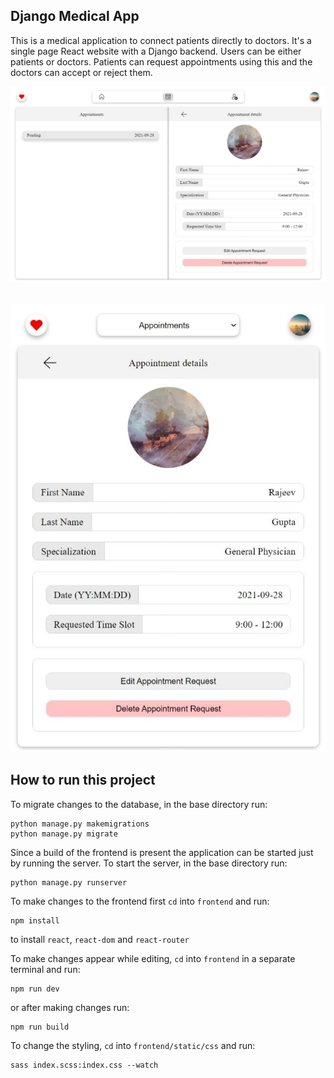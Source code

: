## Django Medical App

This is a medical application to connect patients directly to doctors. It's a single page React website with a Django backend. Users can be either patients or doctors. Patients can request appointments using this and the doctors can accept or reject them.

![UI on a PC](./desktop_screenshot.jpeg)
\
\
\
![UI on a phone](./mobile_screenshot.jpeg)

## How to run this project

To migrate changes to the database, in the base directory run:

```
python manage.py makemigrations
python manage.py migrate
```

Since a build of the frontend is present the application can be started just by running the server. To start the server, in the base directory run:

```
python manage.py runserver
```

To make changes to the frontend first `cd` into `frontend` and run:

```
npm install
```

to install `react`, `react-dom` and `react-router`

To make changes appear while editing, `cd` into `frontend` in a separate terminal and run:

```
npm run dev
```

or after making changes run:

```
npm run build
```

To change the styling, `cd` into `frontend/static/css` and run:

```
sass index.scss:index.css --watch
```
